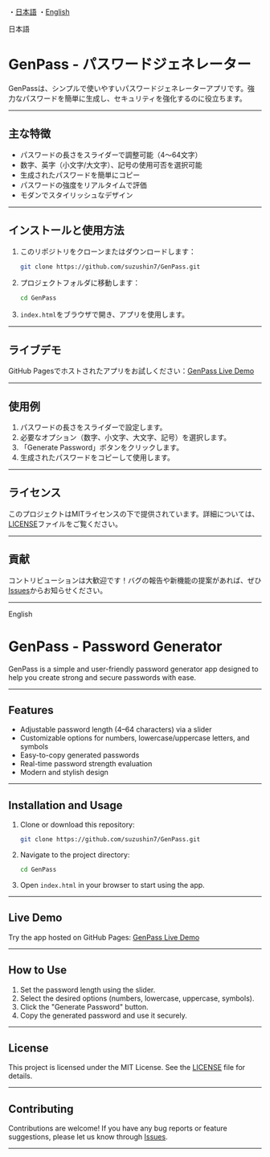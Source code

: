 ・[日本語](#japanese)
・[English](#english)

<p id="#japanese">日本語</p>

# GenPass - パスワードジェネレーター

GenPassは、シンプルで使いやすいパスワードジェネレーターアプリです。強力なパスワードを簡単に生成し、セキュリティを強化するのに役立ちます。

---

## 主な特徴
- パスワードの長さをスライダーで調整可能（4〜64文字）
- 数字、英字（小文字/大文字）、記号の使用可否を選択可能
- 生成されたパスワードを簡単にコピー
- パスワードの強度をリアルタイムで評価
- モダンでスタイリッシュなデザイン

---

## インストールと使用方法
1. このリポジトリをクローンまたはダウンロードします：
   ```bash
   git clone https://github.com/suzushin7/GenPass.git
   ```
2. プロジェクトフォルダに移動します：
   ```bash
   cd GenPass
   ```
3. `index.html`をブラウザで開き、アプリを使用します。

---

## ライブデモ
GitHub Pagesでホストされたアプリをお試しください：[GenPass Live Demo](https://suzushin7.github.io/GenPass)

---

## 使用例
1. パスワードの長さをスライダーで設定します。
2. 必要なオプション（数字、小文字、大文字、記号）を選択します。
3. 「Generate Password」ボタンをクリックします。
4. 生成されたパスワードをコピーして使用します。

---

## ライセンス
このプロジェクトはMITライセンスの下で提供されています。詳細については、[LICENSE](LICENSE)ファイルをご覧ください。

---

## 貢献
コントリビューションは大歓迎です！バグの報告や新機能の提案があれば、ぜひ[Issues](https://github.com/suzushin7/GenPass/issues)からお知らせください。

---
<p id="english">English</p>

# GenPass - Password Generator

GenPass is a simple and user-friendly password generator app designed to help you create strong and secure passwords with ease.

---

## Features
- Adjustable password length (4–64 characters) via a slider
- Customizable options for numbers, lowercase/uppercase letters, and symbols
- Easy-to-copy generated passwords
- Real-time password strength evaluation
- Modern and stylish design

---

## Installation and Usage
1. Clone or download this repository:
   ```bash
   git clone https://github.com/suzushin7/GenPass.git
   ```
2. Navigate to the project directory:
   ```bash
   cd GenPass
   ```
3. Open `index.html` in your browser to start using the app.

---

## Live Demo
Try the app hosted on GitHub Pages: [GenPass Live Demo](https://suzushin7.github.io/GenPass)

---

## How to Use
1. Set the password length using the slider.
2. Select the desired options (numbers, lowercase, uppercase, symbols).
3. Click the "Generate Password" button.
4. Copy the generated password and use it securely.

---

## License
This project is licensed under the MIT License. See the [LICENSE](LICENSE) file for details.

---

## Contributing
Contributions are welcome! If you have any bug reports or feature suggestions, please let us know through [Issues](https://github.com/suzushin7/GenPass/issues).

---
